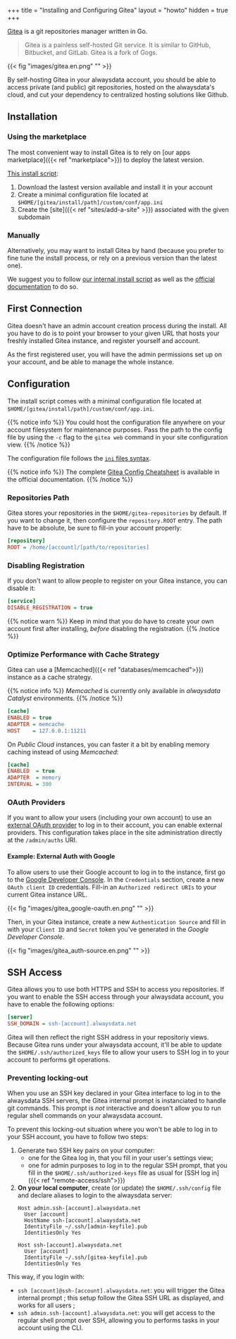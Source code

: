 +++
title = "Installing and Configuring Gitea"
layout = "howto"
hidden = true
+++

[Gitea](https://gitea.io) is a git repositories manager written in Go.

> Gitea is a painless self-hosted Git service. It is similar to GitHub, Bitbucket, and GitLab. Gitea is a fork of Gogs.

{{< fig "images/gitea.en.png" "" >}}

By self-hosting Gitea in your alwaysdata account, you should be able to access private (and public) git repositories, hosted on the alwaysdata's cloud, and cut your dependency to centralized hosting solutions like Github.

## Installation

### Using the marketplace

The most convenient way to install Gitea is to rely on [our apps marketplace]({{< ref "marketplace">}}) to deploy the latest version.

[This install script](https://admin.alwaysdata.com/site/application/script/2/detail/):

1. Download the lastest version available and install it in your account
2. Create a minimal configuration file located at `$HOME/[gitea/install/path]/custom/conf/app.ini`
3. Create the [site]({{< ref "sites/add-a-site" >}}) associated with the given subdomain

### Manually

Alternatively, you may want to install Gitea by hand (because you prefer to fine tune the install process, or rely on a previous version than the latest one).

We suggest you to follow [our internal install script](https://admin.alwaysdata.com/site/application/script/2/detail/) as well as the [official documentation](https://docs.gitea.io/en-us/install-from-binary/) to do so.

## First Connection

Gitea doesn't have an admin account creation process during the install. All you have to do is to point your browser to your given URL that hosts your freshly installed Gitea instance, and register yourself and account.

As the first registered user, you will have the admin permissions set up on your account, and be able to manage the whole instance.

## Configuration

The install script comes with a minimal configuration file located at `$HOME/[gitea/install/path]/custom/conf/app.ini`.

{{% notice info %}}
You could host the configuration file anywhere on your account filesystem for maintenance purposes. Pass the path to the config file by using the `-c` flag to the `gitea web` command in your site configuration view.
{{% /notice %}}

The configuration file follows the [`ini` files syntax](https://en.wikipedia.org/wiki/INI_file).

{{% notice info %}}
The complete [Gitea Config Cheatsheet](https://docs.gitea.io/en-us/config-cheat-sheet/) is available in the official documentation.
{{% /notice %}}

### Repositories Path

Gitea stores your repositories in the `$HOME/gitea-repositories` by default. If you want to change it, then configure the `repository.ROOT` entry. The path have to be absolute, be sure to fill-in your account properly:

```ini
[repository]
ROOT = /home/[account]/[path/to/repositories]
```

### Disabling Registration

If you don't want to allow people to register on your Gitea instance, you can disable it:

```ini
[service]
DISABLE_REGISTRATION = true
```

{{% notice warn %}}
Keep in mind that you do have to create your own account first after installing, *before* disabling the registration.
{{% /notice %}}

### Optimize Performance with Cache Strategy

Gitea can use a [Memcached]({{< ref "databases/memcached">}}) instance as a cache strategy.

{{% notice info %}}
*Memcached* is currently only available in *alwaysdata Catalyst* environments.
{{% /notice %}}

```ini
[cache]
ENABLED = true
ADAPTER = memcache
HOST    = 127.0.0.1:11211
```

On *Public Cloud* instances, you can faster it a bit by enabling memory caching instead of using *Memcached*:

```ini
[cache]
ENABLED  = true
ADAPTER  = memory
INTERVAL = 300
```

### OAuth Providers

If you want to allow your users (including your own account) to use an [external OAuth provider](https://en.wikipedia.org/wiki/OAuth) to log in to their account, you can enable external providers. This configuration takes place in the site administration directly at the `/admin/auths` URI.

#### Example: External Auth with Google

To allow users to use their Google account to log in to the instance, first go to the [Google Developer Console](https://console.developers.google.com/). In the `Credentials` section, create a new `OAuth client ID` credentials. Fill-in an `Authorized redirect URIs` to your current Gitea instance URL.

{{< fig "images/gitea_google-oauth.en.png" "" >}}

Then, in your Gitea instance, create a new `Authentication Source` and fill in with your `Client ID` and `Secret` token you've generated in the *Google Developer Console*.

{{< fig "images/gitea_auth-source.en.png" "" >}}

## SSH Access

Gitea allows you to use both HTTPS and SSH to access you repositories. If you want to enable the SSH access through your alwaysdata account, you have to enable the following options:

```ini
[server]
SSH_DOMAIN = ssh-[account].alwaysdata.net
```

Gitea will then reflect the right SSH address in your repositoriy views. Because Gitea runs under your alwaysdata account, it'll be able to update the `$HOME/.ssh/authorized_keys` file to allow your users to SSH log in to your account to performs git operations.

### Preventing locking-out

When you use an SSH key declared in your Gitea interface to log in to the alwaysdata SSH servers, the Gitea internal prompt is instanciated to handle git commands. This prompt is *not* interactive and doesn't allow you to run regular shell commands on your alwaysdata account.

To prevent this locking-out situation where you won't be able to log in to your SSH account, you have to follow two steps:

1. Generate two SSH key pairs on your computer:
   - one for the Gitea log in, that you fill in your user's settings view;
   - one for admin purposes to log in to the regular SSH prompt, that you fill in the `$HOME/.ssh/authorized-keys` file as usual for [SSH log in]({{< ref "remote-access/ssh">}})
2. **On your local computer**, create (or update) the `$HOME/.ssh/config` file and declare aliases to login to the alwaysdata server:
   ```ssh
   Host admin.ssh-[account].alwaysdata.net
     User [account]
     HostName ssh-[account].alwaysdata.net
     IdentityFile ~/.ssh/[admin-keyfile].pub
     IdentitiesOnly Yes

   Host ssh-[account].alwaysdata.net
     User [account]
     IdentityFile ~/.ssh/[gitea-keyfile].pub
     IdentitiesOnly Yes
   ```

This way, if you login with:

* `ssh [account]@ssh-[account].alwaysdata.net`: you will trigger the Gitea internal prompt ; this setup follow the Gitea SSH URL as displayed, and works for all users ;
* `ssh admin.ssh-[account].alwaysdata.net`: you will get access to the regular shell prompt over SSH, allowing you to performs tasks in your account using the CLI.
